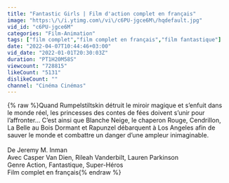 ```yaml
---
title: "Fantastic Girls | Film d'action complet en français"
image: "https:\/\/i.ytimg.com\/vi\/c6PU-jgce6M\/hqdefault.jpg"
vid_id: "c6PU-jgce6M"
categories: "Film-Animation"
tags: ["film complet","film complet en français","film fantastique"]
date: "2022-04-07T10:44:46+03:00"
vid_date: "2022-01-01T20:30:03Z"
duration: "PT1H20M58S"
viewcount: "728815"
likeCount: "5131"
dislikeCount: ""
channel: "Cinéma Cinémas"
---
```

{% raw %}Quand Rumpelstiltskin détruit le miroir magique et s’enfuit dans le monde réel, les princesses des contes de fées doivent s’unir pour l’affronter… C’est ainsi que Blanche Neige, le chaperon Rouge, Cendrillon, La Belle au Bois Dormant et Rapunzel débarquent à Los Angeles afin de sauver le monde et combattre un danger d’une ampleur inimaginable.<br /><br />De Jeremy M. Inman<br />Avec Casper Van Dien, Rileah Vanderbilt, Lauren Parkinson<br />Genre Action, Fantastique, Super-Héros<br />Film complet en français{% endraw %}
